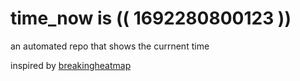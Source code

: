 # time_now is (( 1692280800123 ))

an automated repo that shows the currnent time

inspired by [breakingheatmap](https://github.com/breakingheatmap/breakingheatmap)